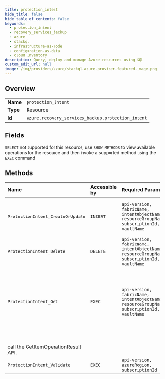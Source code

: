 ```yaml
---
title: protection_intent
hide_title: false
hide_table_of_contents: false
keywords:
  - protection_intent
  - recovery_services_backup
  - azure    
  - stackql
  - infrastructure-as-code
  - configuration-as-data
  - cloud inventory
description: Query, deploy and manage Azure resources using SQL
custom_edit_url: null
image: /img/providers/azure/stackql-azure-provider-featured-image.png
---
```

  
    

## Overview
<table><tbody>
<tr><td><b>Name</b></td><td><code>protection_intent</code></td></tr>
<tr><td><b>Type</b></td><td>Resource</td></tr>
<tr><td><b>Id</b></td><td><code>azure.recovery_services_backup.protection_intent</code></td></tr>
</tbody></table>

## Fields
`SELECT` not supported for this resource, use `SHOW METHODS` to view available operations for the resource and then invoke a supported method using the `EXEC` command  
## Methods
| Name | Accessible by | Required Params | Description |
|:-----|:--------------|:----------------|:------------|
| `ProtectionIntent_CreateOrUpdate` | `INSERT` | `api-version, fabricName, intentObjectName, resourceGroupName, subscriptionId, vaultName` | Create Intent for Enabling backup of an item. This is a synchronous operation. |
| `ProtectionIntent_Delete` | `DELETE` | `api-version, fabricName, intentObjectName, resourceGroupName, subscriptionId, vaultName` | Used to remove intent from an item |
| `ProtectionIntent_Get` | `EXEC` | `api-version, fabricName, intentObjectName, resourceGroupName, subscriptionId, vaultName` | Provides the details of the protection intent up item. This is an asynchronous operation. To know the status of the operation,<br />call the GetItemOperationResult API. |
| `ProtectionIntent_Validate` | `EXEC` | `api-version, azureRegion, subscriptionId` |  |
